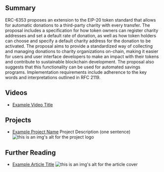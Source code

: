 ## Summary

ERC-6353 proposes an extension to the EIP-20 token standard that allows for automatic donations to a third-party charity with every transfer. The proposal includes a specification for how token owners can register charity addresses and set a default rate of donation, as well as how token holders can choose and specify a default charity address for the donation to be activated. The proposal aims to provide a standardized way of collecting and managing donations to charity organizations on-chain, making it easier for users and user interface developers to make an impact with their tokens and contribute to sustainable blockchain development. The proposal also suggests that this functionality can be used for automated savings programs. Implementation requirements include adherence to the key words and interpretations outlined in RFC 2119.

## Videos

- [Example Video Title](https://www.youtube.com/watch?v=TDGq4aeevgY)

## Projects

- [Example Project Name](https://xxxx.xxx/xxxxx) Project Description (one sentence) ![this is an img's alt for the project logo](https://xxxx.xxx/project-logo.xxx)

## Further Reading

- [Example Article Title](https://xxxx.xxx/xxxxx) ![this is an img's alt for the article cover](https://xxxx.xxx/article-cover.xxx)
